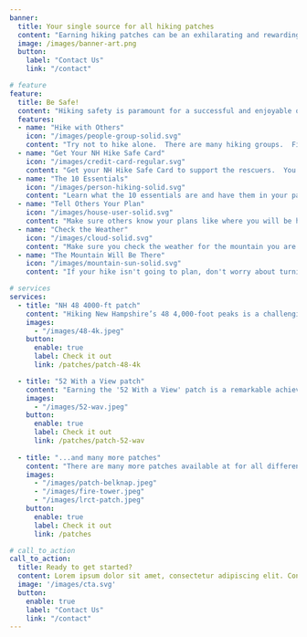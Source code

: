 ```yaml
---
banner:
  title: Your single source for all hiking patches 
  content: "Earning hiking patches can be an exhilarating and rewarding experience, adding a layer of excitement and achievement to any hiking adventure. These patches symbolize not only the completion of a specific trail or route but also the determination, resilience, and passion for exploring the great outdoors. They serve as tangible mementos of the breathtaking landscapes, challenging terrains conquered, and the memories created along the way. With each patch earned, there comes a sense of accomplishment and pride, motivating hikers to push their limits, discover new trails, and connect with nature on a deeper level. The process of collecting patches becomes a delightful pursuit, fostering a community of like-minded enthusiasts who share a common love for the wilderness and a desire to continuously challenge themselves." 
  image: /images/banner-art.png
  button:
    label: "Contact Us"
    link: "/contact"

# feature
feature: 
  title: Be Safe!
  content: "Hiking safety is paramount for a successful and enjoyable outdoor adventure. Prioritize preparation by researching your chosen trail, packing appropriate gear, and sharing your itinerary with a trusted person. Dress for the weather, stay hydrated, and carry essential items like a map, first-aid kit, and emergency communication tools. Follow trail etiquette, respect wildlife, and be ready to adjust your plans for unexpected weather conditions. Group hiking is recommended, and having a clear emergency protocol ensures you’re well-prepared for any situation. With these precautions, you can relish the beauty of nature while staying safe on the trail."
  features:
  - name: "Hike with Others"
    icon: "/images/people-group-solid.svg"
    content: "Try not to hike alone.  There are many hiking groups.  Find others you will enjoy hiking with."
  - name: "Get Your NH Hike Safe Card"
    icon: "/images/credit-card-regular.svg"
    content: "Get your NH Hike Safe Card to support the rescuers.  You never know when you will need them."
  - name: "The 10 Essentials"
    icon: "/images/person-hiking-solid.svg"
    content: "Learn what the 10 essentials are and have them in your pack."
  - name: "Tell Others Your Plan"
    icon: "/images/house-user-solid.svg"
    content: "Make sure others know your plans like where you will be hiking and when you are expected back."
  - name: "Check the Weather"
    icon: "/images/cloud-solid.svg"
    content: "Make sure you check the weather for the mountain you are hiking.  In many places the weather in the mountains is different from ground level."
  - name: "The Mountain Will Be There"
    icon: "/images/mountain-sun-solid.svg"
    content: "If your hike isn't going to plan, don't worry about turning around. The mountain will always be there for you to try again."

# services
services:
  - title: "NH 48 4000-ft patch"
    content: "Hiking New Hampshire’s 48 4,000-foot peaks is a challenging and rewarding endeavor, often pursued by avid hikers seeking to earn the “48 4k Footer” patch. These peaks, mostly part of the White Mountains, offer stunning vistas and a chance to experience the state’s natural beauty. To earn the patch, hikers must complete all 48 peaks, which often involves extensive planning, navigation skills, and physical endurance. The accomplishment is a testament to one’s commitment to the outdoors and a deep appreciation for New Hampshire’s rugged landscapes. Each peak has its own unique character and charm, making the journey a memorable adventure for those who take on the challenge."
    images:
      - "/images/48-4k.jpeg"
    button:
      enable: true
      label: Check it out
      link: /patches/patch-48-4k 

  - title: "52 With a View patch"
    content: "Earning the '52 With a View' patch is a remarkable achievement for hikers in New Hampshire. This hiking challenge involves summiting 52 scenic peaks in the state, each offering breathtaking views and distinct natural beauty. It’s not only a testament to one’s dedication to exploration but also a celebration of the diverse landscapes that New Hampshire has to offer. Completing this challenge provides a deep connection to the state’s wilderness and a strong sense of accomplishment, making it a sought-after recognition among outdoor enthusiasts."
    images: 
      - "/images/52-wav.jpeg"
    button:
      enable: true
      label: Check it out
      link: /patches/patch-52-wav 
  
  - title: "...and many more patches"
    content: "There are many more patches available at for all different abilites."
    images:
      - "/images/patch-belknap.jpeg"
      - "/images/fire-tower.jpeg"
      - "/images/lrct-patch.jpeg"
    button:
      enable: true
      label: Check it out
      link: /patches

# call_to_action
call_to_action:
  title: Ready to get started?
  content: Lorem ipsum dolor sit amet, consectetur adipiscing elit. Consequat tristique eget amet, tempus eu at consecttur.
  image: '/images/cta.svg'
  button:
    enable: true
    label: "Contact Us"
    link: "/contact"
---
```

